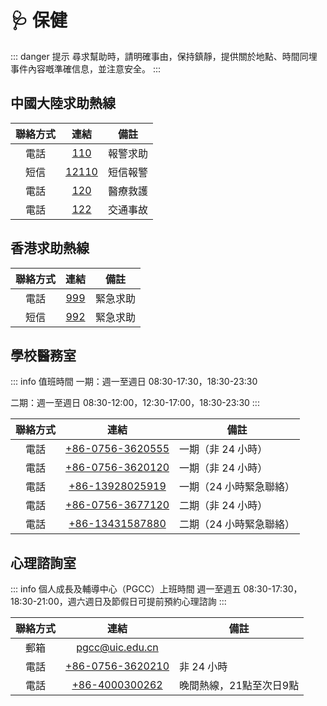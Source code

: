 # 🩺 保健

::: danger 提示
尋求幫助時，請明確事由，保持鎮靜，提供關於地點、時間同埋事件內容嘅準確信息，並注意安全。
:::

## 中國大陸求助熱線

| 聯絡方式 | 連結 | 備註 |
| :---: | :---: | --- |
| 電話 | [110](tel:110) | 報警求助 |
| 短信 | [12110](sms:12110) | 短信報警 |
| 電話 | [120](tel:119) | 醫療救護 |
| 電話 | [122](tel:122) | 交通事故 |

## 香港求助熱線

| 聯絡方式 | 連結 | 備註 |
| :---: | :---: | --- |
| 電話 | [999](tel:999) | 緊急求助 |
| 短信 | [992](sms:992) | 緊急求助 |

## 學校醫務室

::: info 值班時間
一期：週一至週日 08:30-17:30，18:30-23:30

二期：週一至週日 08:30-12:00，12:30-17:00，18:30-23:30
:::

| 聯絡方式 | 連結 | 備註 |
| :---: | :---: | --- |
| 電話 | [+86-0756-3620555](tel:867563620555) | 一期（非 24 小時） |
| 電話 | [+86-0756-3620120](tel:867563620120) | 一期（非 24 小時） |
| 電話 | [+86-13928025919](tel:8613928025919) | 一期（24 小時緊急聯絡） |
| 電話 | [+86-0756-3677120](tel:867563677120) | 二期（非 24 小時） |
| 電話 | [+86-13431587880](tel:8613431587880) | 二期（24 小時緊急聯絡） |

## 心理諮詢室

::: info 個人成長及輔導中心（PGCC）上班時間
週一至週五 08:30-17:30，18:30-21:00，週六週日及節假日可提前預約心理諮詢
:::

| 聯絡方式 | 連結 | 備註 |
| :---: | :---: | --- |
| 郵箱 | [pgcc@uic.edu.cn](mailto:pgcc@uic.edu.cn) |  |
| 電話 | [+86-0756-3620210](tel:867563620210) | 非 24 小時 |
| 電話 | [+86-4000300262](tel:864000300262) | 晚間熱線，21點至次日9點 |
